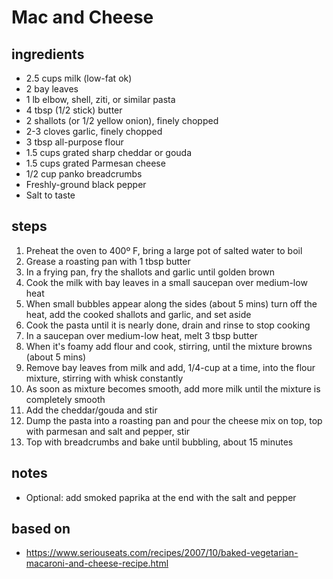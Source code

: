 # Mac and Cheese

## ingredients
* 2.5 cups milk (low-fat ok)  
* 2 bay leaves  
* 1 lb elbow, shell, ziti, or similar pasta  
* 4 tbsp (1/2 stick) butter  
* 2 shallots (or 1/2 yellow onion), finely chopped  
* 2-3 cloves garlic, finely chopped  
* 3 tbsp all-purpose flour  
* 1.5 cups grated sharp cheddar or gouda  
* 1.5 cups grated Parmesan cheese  
* 1/2 cup panko breadcrumbs  
* Freshly-ground black pepper  
* Salt to taste

## steps
1. Preheat the oven to 400º F, bring a large pot of salted water to boil  
2. Grease a roasting pan with 1 tbsp butter  
3. In a frying pan, fry the shallots and garlic until golden brown  
3. Cook the milk with bay leaves in a small saucepan over medium-low heat  
4. When small bubbles appear along the sides (about 5 mins) turn off the heat, add the cooked shallots and garlic, and set aside  
5. Cook the pasta until it is nearly done, drain and rinse to stop cooking  
6. In a saucepan over medium-low heat, melt 3 tbsp butter  
7. When it's foamy add flour and cook, stirring, until the mixture browns (about 5 mins)  
8. Remove bay leaves from milk and add, 1/4-cup at a time, into the flour mixture, stirring with  whisk constantly  
9. As soon as mixture becomes smooth, add more milk until the mixture is completely smooth  
10. Add the cheddar/gouda and stir  
11. Dump the pasta into a roasting pan and pour the cheese mix on top, top with parmesan and salt and pepper, stir  
12. Top with breadcrumbs and bake until bubbling, about 15 minutes  

## notes
* Optional: add smoked paprika at the end with the salt and pepper  

## based on
* https://www.seriouseats.com/recipes/2007/10/baked-vegetarian-macaroni-and-cheese-recipe.html

